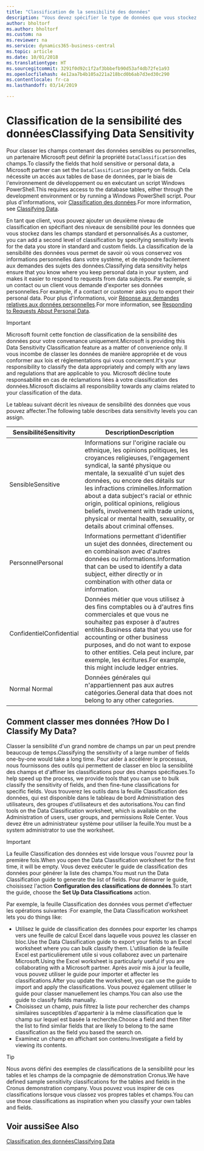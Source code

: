 ```yaml
---
title: "Classification de la sensibilité des données"
description: "Vous devez spécifier le type de données que vous stockez sur les personnes afin de pouvoir répondre aux demandes des sujets des données."
author: bholtorf
ms.author: bholtorf
ms.custom: na
ms.reviewer: na
ms.service: dynamics365-business-central
ms.topic: article
ms.date: 10/01/2018
ms.translationtype: HT
ms.sourcegitcommit: 3291f0d92c1f2af3bbbefb90d53af4db72fe1a93
ms.openlocfilehash: 4e12aa7b4b105a221a218bcd0b6ab7d3ed30c290
ms.contentlocale: fr-ca
ms.lasthandoff: 03/14/2019

---
```


# <a name="classifying-data-sensitivity"></a><span data-ttu-id="2b11b-103">Classification de la sensibilité des données</span><span class="sxs-lookup"><span data-stu-id="2b11b-103">Classifying Data Sensitivity</span></span>
<span data-ttu-id="2b11b-104">Pour classer les champs contenant des données sensibles ou personnelles, un partenaire Microsoft peut définir la propriété ```DataClassification``` des champs.</span><span class="sxs-lookup"><span data-stu-id="2b11b-104">To classify the fields that hold sensitive or personal data, a Microsoft partner can set the ```DataClassification``` property on fields.</span></span> <span data-ttu-id="2b11b-105">Cela nécessite un accès aux tables de base de données, par le biais de l'environnement de développement ou en exécutant un script Windows PowerShell.</span><span class="sxs-lookup"><span data-stu-id="2b11b-105">This requires access to the database tables, either through the development environment or by running a Windows PowerShell script.</span></span> <span data-ttu-id="2b11b-106">Pour plus d'informations, voir [Classification des données](https://docs.microsoft.com/en-us/dynamics-nav/classifying-data).</span><span class="sxs-lookup"><span data-stu-id="2b11b-106">For more information, see [Classifying Data](https://docs.microsoft.com/en-us/dynamics-nav/classifying-data).</span></span>  

<span data-ttu-id="2b11b-107">En tant que client, vous pouvez ajouter un deuxième niveau de classification en spécifiant des niveaux de sensibilité pour les données que vous stockez dans les champs standard et personnalisés.</span><span class="sxs-lookup"><span data-stu-id="2b11b-107">As a customer, you can add a second level of classification by specifying sensitivity levels for the data you store in standard and custom fields.</span></span> <span data-ttu-id="2b11b-108">La classification de la sensibilité des données vous permet de savoir où vous conservez vos informations personnelles dans votre système, et de répondre facilement aux demandes des sujets des données.</span><span class="sxs-lookup"><span data-stu-id="2b11b-108">Classifying data sensitivity helps ensure that you know where you keep personal data in your system, and makes it easier to respond to requests from data subjects.</span></span> <span data-ttu-id="2b11b-109">Par exemple, si un contact ou un client vous demande d'exporter ses données personnelles.</span><span class="sxs-lookup"><span data-stu-id="2b11b-109">For example, if a contact or customer asks you to export their personal data.</span></span> <span data-ttu-id="2b11b-110">Pour plus d'informations, voir [Réponse aux demandes relatives aux données personnelles](admin-responding-to-requests-about-personal-data.md).</span><span class="sxs-lookup"><span data-stu-id="2b11b-110">For more information, see [Responding to Requests About Personal Data](admin-responding-to-requests-about-personal-data.md).</span></span>

> [!Important]
> <span data-ttu-id="2b11b-111">Microsoft fournit cette fonction de classification de la sensibilité des données pour votre convenance uniquement.</span><span class="sxs-lookup"><span data-stu-id="2b11b-111">Microsoft is providing this Data Sensitivity Classification feature as a matter of convenience only.</span></span> <span data-ttu-id="2b11b-112">Il vous incombe de classer les données de manière appropriée et de vous conformer aux lois et réglementations qui vous concernent.</span><span class="sxs-lookup"><span data-stu-id="2b11b-112">It's your responsibility to classify the data appropriately and comply with any laws and regulations that are applicable to you.</span></span> <span data-ttu-id="2b11b-113">Microsoft décline toute responsabilité en cas de réclamations liées à votre classification des données.</span><span class="sxs-lookup"><span data-stu-id="2b11b-113">Microsoft disclaims all responsibility towards any claims related to your classification of the data.</span></span>  

<span data-ttu-id="2b11b-114">Le tableau suivant décrit les niveaux de sensibilité des données que vous pouvez affecter.</span><span class="sxs-lookup"><span data-stu-id="2b11b-114">The following table describes data sensitivity levels you can assign.</span></span>

|<span data-ttu-id="2b11b-115">Sensibilité</span><span class="sxs-lookup"><span data-stu-id="2b11b-115">Sensitivity</span></span>|<span data-ttu-id="2b11b-116">Description</span><span class="sxs-lookup"><span data-stu-id="2b11b-116">Description</span></span>|
|----|----|
|<span data-ttu-id="2b11b-117">Sensible</span><span class="sxs-lookup"><span data-stu-id="2b11b-117">Sensitive</span></span> | <span data-ttu-id="2b11b-118">Informations sur l'origine raciale ou ethnique, les opinions politiques, les croyances religieuses, l'engagement syndical, la santé physique ou mentale, la sexualité d'un sujet des données, ou encore des détails sur les infractions criminelles.</span><span class="sxs-lookup"><span data-stu-id="2b11b-118">Information about a data subject's racial or ethnic origin, political opinions, religious beliefs, involvement with trade unions, physical or mental health, sexuality, or details about criminal offenses.</span></span> |
|<span data-ttu-id="2b11b-119">Personnel</span><span class="sxs-lookup"><span data-stu-id="2b11b-119">Personal</span></span> | <span data-ttu-id="2b11b-120">Informations permettant d'identifier un sujet des données, directement ou en combinaison avec d'autres données ou informations.</span><span class="sxs-lookup"><span data-stu-id="2b11b-120">Information that can be used to identify a data subject, either directly or in combination with other data or information.</span></span>|
|<span data-ttu-id="2b11b-121">Confidentiel</span><span class="sxs-lookup"><span data-stu-id="2b11b-121">Confidential</span></span> | <span data-ttu-id="2b11b-122">Données métier que vous utilisez à des fins comptables ou à d'autres fins commerciales et que vous ne souhaitez pas exposer à d'autres entités.</span><span class="sxs-lookup"><span data-stu-id="2b11b-122">Business data that you use for accounting or other business purposes, and do not want to expose to other entities.</span></span> <span data-ttu-id="2b11b-123">Cela peut inclure, par exemple, les écritures.</span><span class="sxs-lookup"><span data-stu-id="2b11b-123">For example, this might include ledger entries.</span></span>|
|<span data-ttu-id="2b11b-124">Normal </span><span class="sxs-lookup"><span data-stu-id="2b11b-124">Normal</span></span> | <span data-ttu-id="2b11b-125">Données générales qui n'appartiennent pas aux autres catégories.</span><span class="sxs-lookup"><span data-stu-id="2b11b-125">General data that does not belong to any other categories.</span></span>|

## <a name="how-do-i-classify-my-data"></a><span data-ttu-id="2b11b-126">Comment classer mes données ?</span><span class="sxs-lookup"><span data-stu-id="2b11b-126">How Do I Classify My Data?</span></span>
<span data-ttu-id="2b11b-127">Classer la sensibilité d'un grand nombre de champs un par un peut prendre beaucoup de temps.</span><span class="sxs-lookup"><span data-stu-id="2b11b-127">Classifying the sensitivity of a large number of fields one-by-one would take a long time.</span></span> <span data-ttu-id="2b11b-128">Pour aider à accélérer le processus, nous fournissons des outils qui permettent de classer en bloc la sensibilité des champs et d'affiner les classifications pour des champs spécifiques.</span><span class="sxs-lookup"><span data-stu-id="2b11b-128">To help speed up the process, we provide tools that you can use to bulk classify the sensitivity of fields, and then fine-tune classifications for specific fields.</span></span> <span data-ttu-id="2b11b-129">Vous trouverez les outils dans la feuille Classification des données, qui est disponible dans le tableau de bord Administration des utilisateurs, des groupes d'utilisateurs et des autorisations.</span><span class="sxs-lookup"><span data-stu-id="2b11b-129">You can find tools on the Data Classification worksheet, which is available on the Administration of users, user groups, and permissions Role Center.</span></span> <span data-ttu-id="2b11b-130">Vous devez être un administrateur système pour utiliser la feuille.</span><span class="sxs-lookup"><span data-stu-id="2b11b-130">You must be a system administrator to use the worksheet.</span></span>

> [!Important]
> <span data-ttu-id="2b11b-131">La feuille Classification des données est vide lorsque vous l'ouvrez pour la première fois.</span><span class="sxs-lookup"><span data-stu-id="2b11b-131">When you open the Data Classification worksheet for the first time, it will be empty.</span></span> <span data-ttu-id="2b11b-132">Vous devez exécuter le guide de classification des données pour générer la liste des champs.</span><span class="sxs-lookup"><span data-stu-id="2b11b-132">You must run the Data Classification guide to generate the list of fields.</span></span> <span data-ttu-id="2b11b-133">Pour démarrer le guide, choisissez l'action **Configuration des classifications de données**.</span><span class="sxs-lookup"><span data-stu-id="2b11b-133">To start the guide, choose the **Set Up Data Classifications** action.</span></span>

<span data-ttu-id="2b11b-134">Par exemple, la feuille Classification des données vous permet d'effectuer les opérations suivantes :</span><span class="sxs-lookup"><span data-stu-id="2b11b-134">For example, the Data Classification worksheet lets you do things like:</span></span>  

* <span data-ttu-id="2b11b-135">Utilisez le guide de classification des données pour exporter les champs vers une feuille de calcul Excel dans laquelle vous pouvez les classer en bloc.</span><span class="sxs-lookup"><span data-stu-id="2b11b-135">Use the Data Classification guide to export your fields to an Excel worksheet where you can bulk classify them.</span></span> <span data-ttu-id="2b11b-136">L'utilisation de la feuille Excel est particulièrement utile si vous collaborez avec un partenaire Microsoft.</span><span class="sxs-lookup"><span data-stu-id="2b11b-136">Using the Excel worksheet is particularly useful if you are collaborating with a Microsoft partner.</span></span> <span data-ttu-id="2b11b-137">Après avoir mis à jour la feuille, vous pouvez utiliser le guide pour importer et affecter les classifications.</span><span class="sxs-lookup"><span data-stu-id="2b11b-137">After you update the worksheet, you can use the guide to import and apply the classifications.</span></span> <span data-ttu-id="2b11b-138">Vous pouvez également utiliser le guide pour classer manuellement les champs.</span><span class="sxs-lookup"><span data-stu-id="2b11b-138">You can also use the guide to classify fields manually.</span></span>  
* <span data-ttu-id="2b11b-139">Choisissez un champ, puis filtrez la liste pour rechercher des champs similaires susceptibles d'appartenir à la même classification que le champ sur lequel est basée la recherche.</span><span class="sxs-lookup"><span data-stu-id="2b11b-139">Choose a field and then filter the list to find similar fields that are likely to belong to the same classification as the field you based the search on.</span></span>  
* <span data-ttu-id="2b11b-140">Examinez un champ en affichant son contenu.</span><span class="sxs-lookup"><span data-stu-id="2b11b-140">Investigate a field by viewing its contents.</span></span>  

> [!Tip]
> <span data-ttu-id="2b11b-141">Nous avons défini des exemples de classifications de la sensibilité pour les tables et les champs de la compagnie de démonstration Cronus.</span><span class="sxs-lookup"><span data-stu-id="2b11b-141">We have defined sample sensitivity classifications for the tables and fields in the Cronus demonstration company.</span></span> <span data-ttu-id="2b11b-142">Vous pouvez vous inspirer de ces classifications lorsque vous classez vos propres tables et champs.</span><span class="sxs-lookup"><span data-stu-id="2b11b-142">You can use those classifications as inspiration when you classify your own tables and fields.</span></span>

## <a name="see-also"></a><span data-ttu-id="2b11b-143">Voir aussi</span><span class="sxs-lookup"><span data-stu-id="2b11b-143">See Also</span></span>
[<span data-ttu-id="2b11b-144">Classification des données</span><span class="sxs-lookup"><span data-stu-id="2b11b-144">Classifying Data</span></span>](https://docs.microsoft.com/en-us/dynamics-nav/classifying-data)  

